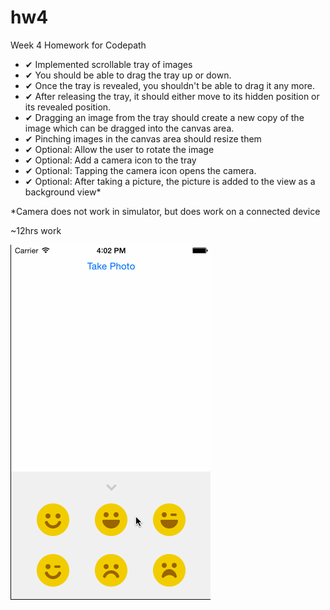 hw4
===

Week 4 Homework for Codepath

* ✔ Implemented scrollable tray of images
* ✔ You should be able to drag the tray up or down.
* ✔ Once the tray is revealed, you shouldn't be able to drag it any more.
* ✔ After releasing the tray, it should either move to its hidden position or its revealed position.
* ✔ Dragging an image from the tray should create a new copy of the image which can be dragged into the canvas area.
* ✔ Pinching images in the canvas area should resize them
* ✔ Optional: Allow the user to rotate the image
* ✔ Optional: Add a camera icon to the tray
* ✔ Optional: Tapping the camera icon opens the camera.
* ✔ Optional: After taking a picture, the picture is added to the view as a background view*

*Camera does not work in simulator, but does work on a connected device

~12hrs work

<img width="320" src="hw4.gif"/>
